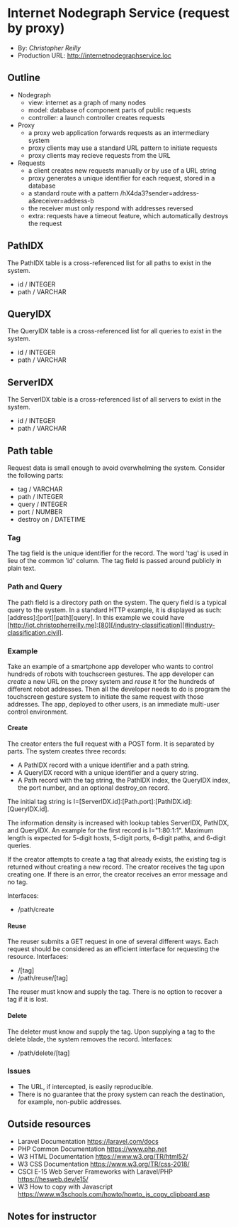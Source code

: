 # Internet Nodegraph Service (request by proxy)
+ By: *Christopher Reilly*
+ Production URL: <http://internetnodegraphservice.loc>

## Outline
+ Nodegraph
  - view: internet as a graph of many nodes
  - model: database of component parts of public requests
  - controller: a launch controller creates requests
+ Proxy
  - a proxy web application forwards requests as an intermediary system
  - proxy clients may use a standard URL pattern to initiate requests
  - proxy clients may recieve requests from the URL
+ Requests
  - a client creates new requests manually or by use of a URL string
  - proxy generates a unique identifier for each request, stored in a database
  - a standard route with a pattern /hX4da3?sender=address-a&receiver=address-b
  - the receiver must only respond with addresses reversed
  - extra: requests have a timeout feature, which automatically destroys the request

## PathIDX
The PathIDX table is a cross-referenced list for all paths to exist in the system.
 + id / INTEGER
 + path / VARCHAR

## QueryIDX
The QueryIDX table is a cross-referenced list for all queries to exist in the system.
 + id / INTEGER
 + path / VARCHAR

## ServerIDX
The ServerIDX table is a cross-referenced list of all servers to exist in the system.
 + id / INTEGER
 + path / VARCHAR

## Path table
Request data is small enough to avoid overwhelming the system. Consider the following parts:
 + tag / VARCHAR
 + path / INTEGER
 + query / INTEGER
 + port / NUMBER
 + destroy on / DATETIME


### Tag
 The tag field is the unique identifier for the record. The word 'tag' is used in lieu of the common 'id' column. The
 tag field is passed around publicly in plain text.

### Path and Query
 The path field is a directory path on the system. The query field is a typical query to the system. In a standard HTTP
 example, it is displayed as such: [address]:[port][path][query]. In this example we could have
 [http://iot.christopherreilly.me]:[80][/industry-classification][#industry-classification.civil].

### Example
 Take an example of a smartphone app developer who wants to control hundreds of robots with touchscreen gestures. The
 app developer can *create* a new URL on the proxy system and *reuse* it for the hundreds of different robot addresses.
 Then all the developer needs to do is program the touchscreen gesture system to initiate the same request with those
 addresses. The app, deployed to other users, is an immediate multi-user control environment.

#### Create
  The creator enters the full request with a POST form. It is separated by parts. The system creates three records:
  + A PathIDX record with a unique identifier and a path string.
  + A QueryIDX record with a unique identifier and a query string.
  + A Path record with the tag string, the PathIDX index, the QueryIDX index, the port number, and an optional
  destroy_on record.
  
  The initial tag string is I=[ServerIDX.id]:[Path.port]:[PathIDX.id]:[QueryIDX.id].

  The information density is increased with lookup tables ServerIDX, PathIDX, and QueryIDX. An example for the first
  record is I="1:80:1:1". Maximum length is expected for 5-digit hosts, 5-digit ports, 6-digit paths, and 6-digit
  queries.

  If the creator attempts to create a tag that already exists, the existing tag is returned without creating a new
  record. The creator receives the tag upon creating one. If there is an error, the creator receives an error message
  and no tag.

  Interfaces:
  + /path/create

#### Reuse
  The reuser submits a GET request in one of several different ways. Each request should be considered as an efficient
  interface for requesting the resource.
  Interfaces:
  + /[tag]
  + /path/reuse/[tag]

  The reuser must know and supply the tag. There is no option to recover a tag if it is lost.

#### Delete
  The deleter must know and supply the tag. Upon supplying a tag to the delete blade, the system removes the record.
  Interfaces:
  + /path/delete/[tag]


### Issues
 + The URL, if intercepted, is easily reproducible.
 + There is no guarantee that the proxy system can reach the destination, for example, non-public addresses.

## Outside resources
+ Laravel Documentation <https://laravel.com/docs>
+ PHP Common Documentation <https://www.php.net>
+ W3 HTML Documentation <https://www.w3.org/TR/html52/>
+ W3 CSS Documentation <https://www.w3.org/TR/css-2018/>
+ CSCI E-15 Web Server Frameworks with Laravel/PHP <https://hesweb.dev/e15/>
+ W3 How to copy with Javascript <https://www.w3schools.com/howto/howto_js_copy_clipboard.asp>

## Notes for instructor
